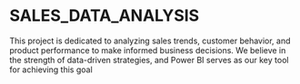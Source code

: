 # SALES_DATA_ANALYSIS
This project is dedicated to analyzing sales trends, customer behavior, and product performance to make informed business decisions. We believe in the strength of data-driven strategies, and Power BI serves as our key tool for achieving this goal
